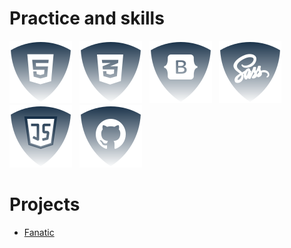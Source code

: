 # <h1>Practice and skills</h1>
![html5](./img/html.svg) &nbsp;
![css](./img/css.svg) &nbsp;
![Botstrap](./img/bootstrap.svg) &nbsp;
![Sass](./img/sass.svg) &nbsp;
![JS](./img/js.svg) &nbsp;
![Github](./img/github.svg) &nbsp;
<!--
![ReactJS](./img/reactjs.svg) &nbsp;
![NodeJS](./img/nodejs.svg) &nbsp;

-->

# <h1>Projects</h1>
<ul>
  <li><a href="https://github.com/JSDID/Fanatic-website">Fanatic</a></li>
</ul>


